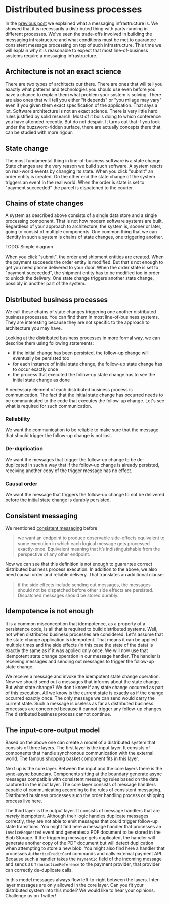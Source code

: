 # Distributed business processes

In the [previous post](https://exactly-once.github.io/posts/messaging-infrastructure/) we explained what a messaging infrastructure is. We showed that it is necessarily a distributed thing with parts running in different processes. We've seen the trade-offs involved in building the messaging infrastructure and what conditions must be met to guarantee consistent message processing on top of such infrastructure. This time we will explain why it is reasonable to expect that most line-of-business systems require a messaging infrastructure.

## Architecture is not an exact science

There are two types of architects our there. There are ones that will tell you exactly what patterns and technologies you should use even before you have a chance to explain them what problem your system is solving. There are also ones that will tell you either "it depends" or "you milage may vary" even if you given them exact specification of the application. That says a lot. Software architecture is not an exact science. There is very little hard rules justified by solid research. Most of it boils doing to which conference you have attended recently. But do not despair. It turns out that if you look under the buzzword-ridden surface, there are actually concepts there that can be studied with more rigour.

## State change

The most fundamental thing in line-of-business software is a state change. State changes are the very reason we build such software. A system reacts on real-world events by changing its state. When you click "submit" an order entity is created. On the other end the state change of the system triggers an event in the real world. When the order is state is set to "payment succeeded" the parcel is dispatched to the courier.

## Chains of state changes

A system as described above consists of a single data store and a single processing component. That is not how modern software systems are built. Regardless of your approach to architecture, the system is, sooner or later, going to consist of multiple components. One common thing that we can identify in such a system is chains of state changes, one triggering another.

TODO: Simple diagram

When you click "submit", the order and shipment entities are created. When the payment succeeds the order entity is modified. But that's not enough to get you need phone delivered to your door. When the order state is set to "payment succeeded", the shipment entity has to be modified too in order to unlock the delivery. One state change triggers another state change, possibly in another part of the system.

## Distributed business processes

We call these chains of state changes triggering one another distributed business processes. You can find them in most line-of-business systems. They are interesting because they are not specific to the approach to architecture you may have. 

Looking at the distributed business processes in more formal way, we can describe them using following statements:
- if the initial change has been persisted, the follow-up change will eventually be persisted too
- for each instance of initial state change, the follow-up state change has to occur exactly once
- the process that executed the follow-up state change has to see the initial state change as done

A necessary element of each distributed business process is communication. The fact that the initial state change has occurred needs to be communicated to the code that executes the follow-up change. Let's see what is required for such communication.

### Reliability

We want the communication to be reliable to make sure that the message that should trigger the follow-up change is not lost.

### De-duplication

We want the messages that trigger the follow-up change to be de-duplicated in such a way that if the follow-up change is already persisted, receiving another copy of the trigger message has no effect.

### Causal order

We want the message that triggers the follow-up change to not be delivered before the initial state change is durably persisted.

## Consistent messaging

We mentioned [consistent messaging](https://exactly-once.github.io/posts/consistent-messaging/) before

>we want an endpoint to produce observable side-effects equivalent to some execution in which each logical message gets processed exactly-once. Equivalent meaning that it’s indistinguishable from the perspective of any other endpoint.

Now we can see that this definition is not enough to guarantee correct distributed business process execution. In addition to the above, we also need causal order and reliable delivery. That translates an additional clause:

>if the side effects include sending out messages, the messages should not be dispatched before other side effects are persisted. Dispatched messages should be stored durably.

## Idempotence is not enough

It is a common misconception that idempotence, as a property of a persistence code, is all that is required to build distributed systems. Well, not when distributed business processes are considered. Let's assume that the state change application is idempotent. That means it can be applied multiple times and the side effects (in this case the state of the data) is exactly the same as if it was applied only once. We will now use that idempotent state change operation in our message handler. The handler is receiving messages and sending out messages to trigger the follow-up state change.

We receive a message and invoke the idempotent state change operation. Now we should send out a messages that informs about the state change. But what state change? We don't know if any state change occurred as part of this execution. All we know is the current state is exactly as if the change occurred exactly once. The only message we can send would carry the current state. Such a message is useless as far as distributed business processes are concerned because it cannot trigger any follow-up changes. The distributed business process cannot continue.

## The input-core-output model

Based on the above one can create a model of a distributed system that consists of three layers. The first layer is the input layer. It consists of components that handle synchronous communication with the external world. The famous shopping basket component fits in this layer.

Next up is the core layer. Between the input and the core layers there is the [sync-async boundary](https://exactly-once.github.io/posts/sync-async-boundary/). Components sitting at the boundary generate async messages compatible with consistent messaging rules based on the data captured in the input layer. The core layer consists of message handlers capable of communicating according to the rules of consistent messaging. Distributed business processes such the order handling process or shipping process live here.

The third layer is the output layer. It consists of message handlers that are *merely* idempotent. Although their logic handles duplicate messages correctly, they are not able to emit messages that could trigger follow-up state transitions. You might find here a message handler that processes an `InvoiceRequested` event and generates a PDF document to be stored in the Blob Storage. If the triggering message gets duplicated, the handler will generate another copy of the PDF document but will detect duplication when attempting to store a new blob. You might also find here a handler that processes `AuthorizeCreditCard` commands and calls external payment API. Because such a handler takes the `PaymentId` field of the incoming message and sends as `TransactionReference` to the payment provider, that provider can correctly de-duplicate calls.

In this model messages always flow left-to-right between the layers. Inter-layer messages are only allowed in the core layer. Can you fit your distributed system into this model? We would like to hear your opinions. Challenge us on Twitter!
